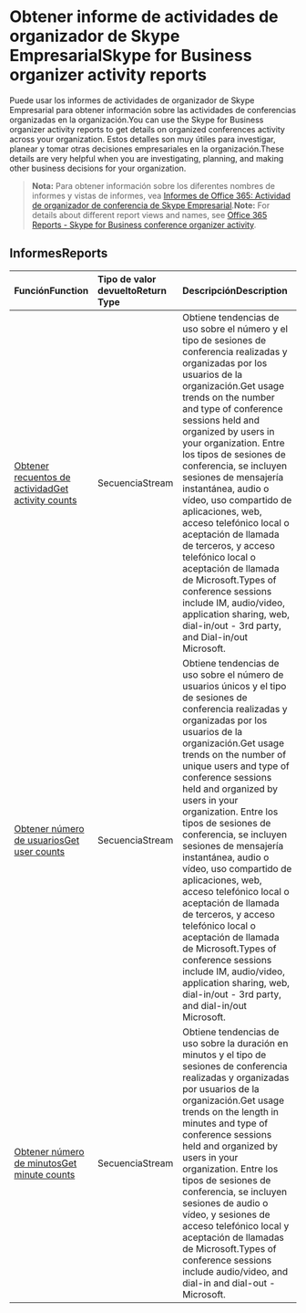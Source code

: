 # <a name="skype-for-business-organizer-activity-reports"></a><span data-ttu-id="f61c0-101">Obtener informe de actividades de organizador de Skype Empresarial</span><span class="sxs-lookup"><span data-stu-id="f61c0-101">Skype for Business organizer activity reports</span></span>

<span data-ttu-id="f61c0-102">Puede usar los informes de actividades de organizador de Skype Empresarial para obtener información sobre las actividades de conferencias organizadas en la organización.</span><span class="sxs-lookup"><span data-stu-id="f61c0-102">You can use the Skype for Business organizer activity reports to get details on organized conferences activity across your organization.</span></span> <span data-ttu-id="f61c0-103">Estos detalles son muy útiles para investigar, planear y tomar otras decisiones empresariales en la organización.</span><span class="sxs-lookup"><span data-stu-id="f61c0-103">These details are very helpful when you are investigating, planning, and making other business decisions for your organization.</span></span>

> <span data-ttu-id="f61c0-104">**Nota:** Para obtener información sobre los diferentes nombres de informes y vistas de informes, vea [Informes de Office 365: Actividad de organizador de conferencia de Skype Empresarial]((https://support.office.com/client/Skype-for-Business-Online-conference-organized-activity-03a255d4-0e1d-4b24-b73d-7a62fae36254)).</span><span class="sxs-lookup"><span data-stu-id="f61c0-104">**Note:** For details about different report views and names, see [Office 365 Reports - Skype for Business conference organizer activity]((https://support.office.com/client/Skype-for-Business-Online-conference-organized-activity-03a255d4-0e1d-4b24-b73d-7a62fae36254)).</span></span>

## <a name="reports"></a><span data-ttu-id="f61c0-105">Informes</span><span class="sxs-lookup"><span data-stu-id="f61c0-105">Reports</span></span>

| <span data-ttu-id="f61c0-106">Función</span><span class="sxs-lookup"><span data-stu-id="f61c0-106">Function</span></span>                                 | <span data-ttu-id="f61c0-107">Tipo de valor devuelto</span><span class="sxs-lookup"><span data-stu-id="f61c0-107">Return Type</span></span> | <span data-ttu-id="f61c0-108">Descripción</span><span class="sxs-lookup"><span data-stu-id="f61c0-108">Description</span></span>                              |
| :--------------------------------------- | :---------- | :--------------------------------------- |
| [<span data-ttu-id="f61c0-109">Obtener recuentos de actividad</span><span class="sxs-lookup"><span data-stu-id="f61c0-109">Get activity counts</span></span>](../api/reportroot_getskypeforbusinessorganizeractivitycounts.md) | <span data-ttu-id="f61c0-110">Secuencia</span><span class="sxs-lookup"><span data-stu-id="f61c0-110">Stream</span></span>      | <span data-ttu-id="f61c0-111">Obtiene tendencias de uso sobre el número y el tipo de sesiones de conferencia realizadas y organizadas por los usuarios de la organización.</span><span class="sxs-lookup"><span data-stu-id="f61c0-111">Get usage trends on the number and type of conference sessions held and organized by users in your organization.</span></span> <span data-ttu-id="f61c0-112">Entre los tipos de sesiones de conferencia, se incluyen sesiones de mensajería instantánea, audio o vídeo, uso compartido de aplicaciones, web, acceso telefónico local o aceptación de llamada de terceros, y acceso telefónico local o aceptación de llamada de Microsoft.</span><span class="sxs-lookup"><span data-stu-id="f61c0-112">Types of conference sessions include IM, audio/video, application sharing, web, dial-in/out - 3rd party, and Dial-in/out Microsoft.</span></span> |
| [<span data-ttu-id="f61c0-113">Obtener número de usuarios</span><span class="sxs-lookup"><span data-stu-id="f61c0-113">Get user counts</span></span>](../api/reportroot_getskypeforbusinessorganizeractivityusercounts.md) | <span data-ttu-id="f61c0-114">Secuencia</span><span class="sxs-lookup"><span data-stu-id="f61c0-114">Stream</span></span>      | <span data-ttu-id="f61c0-115">Obtiene tendencias de uso sobre el número de usuarios únicos y el tipo de sesiones de conferencia realizadas y organizadas por los usuarios de la organización.</span><span class="sxs-lookup"><span data-stu-id="f61c0-115">Get usage trends on the number of unique users and type of conference sessions held and organized by users in your organization.</span></span> <span data-ttu-id="f61c0-116">Entre los tipos de sesiones de conferencia, se incluyen sesiones de mensajería instantánea, audio o vídeo, uso compartido de aplicaciones, web, acceso telefónico local o aceptación de llamada de terceros, y acceso telefónico local o aceptación de llamada de Microsoft.</span><span class="sxs-lookup"><span data-stu-id="f61c0-116">Types of conference sessions include IM, audio/video, application sharing, web, dial-in/out - 3rd party, and dial-in/out Microsoft.</span></span> |
| [<span data-ttu-id="f61c0-117">Obtener número de minutos</span><span class="sxs-lookup"><span data-stu-id="f61c0-117">Get minute counts</span></span>](../api/reportroot_getskypeforbusinessorganizeractivityminutecounts.md) | <span data-ttu-id="f61c0-118">Secuencia</span><span class="sxs-lookup"><span data-stu-id="f61c0-118">Stream</span></span>      | <span data-ttu-id="f61c0-119">Obtiene tendencias de uso sobre la duración en minutos y el tipo de sesiones de conferencia realizadas y organizadas por usuarios de la organización.</span><span class="sxs-lookup"><span data-stu-id="f61c0-119">Get usage trends on the length in minutes and type of conference sessions held and organized by users in your organization.</span></span> <span data-ttu-id="f61c0-120">Entre los tipos de sesiones de conferencia, se incluyen sesiones de audio o vídeo, y sesiones de acceso telefónico local y aceptación de llamadas de Microsoft.</span><span class="sxs-lookup"><span data-stu-id="f61c0-120">Types of conference sessions include audio/video, and dial-in and dial-out - Microsoft.</span></span> |
